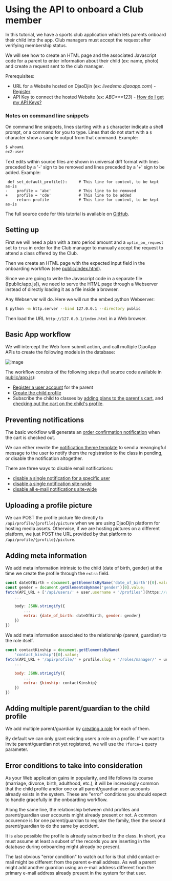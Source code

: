 Using the API to onboard a Club member
======================================

In this tutorial, we have a sports club application which lets
parents onboard their child into the app. Club managers must
accept the request after verifying membership status.

We  will see how to create an HTML page and the associated
Javascript code for a parent to enter information about their child
(ex: name, photo) and create a request sent to the club manager.

Prerequisites:

- URL for a Website hosted on DjaoDjin (ex: _livedemo.djaoapp.com_) -
[Register](https://www.djaodjin.com/register/)
- API Key to connect the hosted Website (ex: _ABC***123_) -
[How do I get my API Keys?](https://www.djaodjin.com/docs/faq/#api-keys)

### Notes on command line snippets

On command line snippets, lines starting with a `$` character indicate
a shell prompt, or a command for you to type. Lines that do not start
with a `$` character show a sample output from that command.
Example:

```bash
$ whoami
ec2-user
```

Text edits within source files are shown in universal diff format with lines
preceded by a '-' sign to be removed and lines preceded by a '+' sign to be
added. Example:

``` {.python title="diff"}
 def set_default_profile():     # This line for context, to be kept as-is
-    profile = 'abc'            # This line to be removed
+    profile = 'cde'            # This line to be added
     return profile             # This line for context, to be kept as-is
```

The full source code for this tutorial is available on
[GitHub](https://github.com/djaodjin/sample-apps/tree/main/onboarding/onboarding-member).


Setting up
----------

First we will need a plan with a zero period amount and a `optin_on_request`
set to `true` in order for the Club manager to manually accept the request
to attend a class offered by the Club.

Then we create an HTML page with the expected input field in the
onboarding workflow (see [public/index.html](https://github.com/djaodjin/sample-apps/tree/main/onboarding/onboarding-member/public/index.html)).

Since we are going to write the Javascript code in a separate file
([public/app.js]), we need to serve the HTML page through a Webserver
instead of directly loading it as a file inside a browser.

Any Webserver will do. Here we will run the embed python Webserver:

``` {.bash title="Terminal"}
$ python -m http.server --bind 127.0.0.1 --directory public
```

Then load the URL `http://127.0.0.1/index.html` in a Web browser.

Basic App workflow
------------------

We will intercept the Web form submit action, and call multiple DjaoApp APIs
to create the following models in the database:

![image](https://www.djaodjin.com/static/img/docs/onboarding-member-1.png)

The workflow consists of the following steps (full source code available in [public/app.js](https://github.com/djaodjin/sample-apps/tree/main/onboarding/onboarding-member/public/app.js)):

- [Register a user account](https://www.djaodjin.com/docs/reference/djaoapp/2024-03-15/api/#auth_register_create) for the parent
- [Create the child profile](https://www.djaodjin.com/docs/reference/djaoapp/2024-03-15/api/#users_profiles_create)
- Subscribe the child to classes by [adding plans to the parent's cart](https://www.djaodjin.com/docs/reference/djaoapp/2024-03-15/api/#cart_create),
and [checking out the cart on the child's profile](https://www.djaodjin.com/docs/reference/djaoapp/2024-03-15/api/#billing_checkout_create).

Preventing notifications
------------------------

The basic workflow will generate an [order confirmation notification](https://www.djaodjin.com/docs/reference/djaoapp/2024-03-15/notifications/#order_executed)
when the cart is checked out.

We can either rewrite the [notification theme template](https://www.djaodjin.com/docs/guides/themes/#notification_order_executed) to send a meangingful
message to the user to notify them the registration to the class in pending,
or disable the notification altogether.

There are three ways to disable email notifications:

- [disable a single notification for a specific user](https://www.djaodjin.com/docs/tutorials/enable-disable-email-notifications/#disable-user-notification)
- [disable a single notification site-wide](https://www.djaodjin.com/docs/tutorials/enable-disable-email-notifications/#disable-one-notification)
- [disable all e-mail notifications site-wide](https://www.djaodjin.com/docs/tutorials/enable-disable-email-notifications/#disable-all-notifications)

Uploading a profile picture
---------------------------

We can POST the profile picture file directly
to `/api/profile/{profile}/picture` when we are using DjaoDjin platform
for hosting media assets. Otherwise, if we are hosting pictures
on a different platform, we just POST the URL provided by that platform
to `/api/profile/{profile}/picture`.


Adding meta information
-----------------------

We add meta information intrinsic to the child (date of birth, gender)
at the time we create the profile through the `extra` field.

``` javascript
const dateOfBirth = document.getElementsByName('date_of_birth')[0].value;
const gender = document.getElementsByName('gender')[0].value;
fetch(API_URL + ['/api/users/' + user.username + '/profiles'](https://www.djaodjin.com/docs/reference/djaoapp/2024-03-15/api/#users_profiles_create), {
    ...

    body: JSON.stringify({
        ...
        extra: {date_of_birth: dateOfBirth, gender: gender}
    })
})
```

We add meta information associated to the relationship (parent, guardian)
to the role itself.

``` javascript
const contactKinship = document.getElementsByName(
    'contact_kinship')[0].value;
fetch(API_URL + '/api/profile/' + profile.slug + '/roles/manager/' + user.username, {
    ...

    body: JSON.stringify({
        ...
        extra: {kinship: contactKinship}
    })
})
```


Adding multiple parent/guardian to the child profile
----------------------------------------------------

We add multiple parent/guardian by [creating a role](https://www.djaodjin.com/docs/docs/reference/djaoapp/2024-03-15/api/#profile_roles_create)
for each of them.

By default we can only grant existing users a role on a profile. If we want
to invite parent/guardian not yet registered, we will use the `?force=1`
query parameter.


Error conditions to take into consideration
-------------------------------------------

As your Web application gains in popularity, and life follows its course
(marriage, divorce, birth, adulthood, etc.), it will be increasingly common
that the child profile and/or one or all parent/guardian user accounts
already exists in the system. These are "error" conditions you should expect
to handle gracefully in the onboarding workflow.

Along the same line, the relationship between child profiles
and parent/guardian user accounts might already present or not.
A common occurence is for one parent/guardian to register the family,
then the second parent/guardian to do the same by accident.

It is also possible the profile is already subscribed to the class. In short,
you must assume at least a subset of the records you are inserting in
the database during onboarding might already be present.

The last obvious "error condition" to watch out for is that child contact
e-mail might be different from the parent e-mail address. As well a parent
might add another guardian using an e-mail address different from the primary
e-mail address already present in the system for that user.
